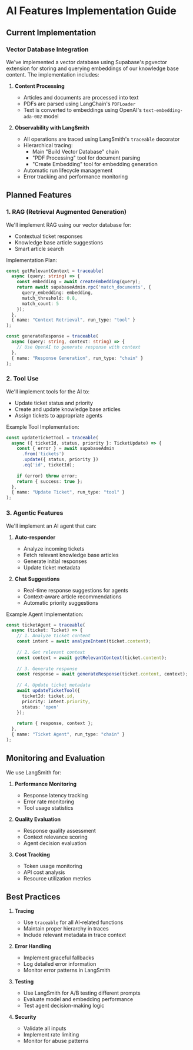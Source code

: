 # AI Features Implementation Guide

## Current Implementation

### Vector Database Integration

We've implemented a vector database using Supabase's pgvector extension for storing and querying embeddings of our knowledge base content. The implementation includes:

1. **Content Processing**
   - Articles and documents are processed into text
   - PDFs are parsed using LangChain's `PDFLoader`
   - Text is converted to embeddings using OpenAI's `text-embedding-ada-002` model

2. **Observability with LangSmith**
   - All operations are traced using LangSmith's `traceable` decorator
   - Hierarchical tracing:
     - Main "Build Vector Database" chain
     - "PDF Processing" tool for document parsing
     - "Create Embedding" tool for embedding generation
   - Automatic run lifecycle management
   - Error tracking and performance monitoring

## Planned Features

### 1. RAG (Retrieval Augmented Generation)

We'll implement RAG using our vector database for:
- Contextual ticket responses
- Knowledge base article suggestions
- Smart article search

Implementation Plan:
```typescript
const getRelevantContext = traceable(
  async (query: string) => {
    const embedding = await createEmbedding(query);
    return await supabaseAdmin.rpc('match_documents', {
      query_embedding: embedding,
      match_threshold: 0.8,
      match_count: 5
    });
  },
  { name: "Context Retrieval", run_type: "tool" }
);

const generateResponse = traceable(
  async (query: string, context: string) => {
    // Use OpenAI to generate response with context
  },
  { name: "Response Generation", run_type: "chain" }
);
```

### 2. Tool Use

We'll implement tools for the AI to:
- Update ticket status and priority
- Create and update knowledge base articles
- Assign tickets to appropriate agents

Example Tool Implementation:
```typescript
const updateTicketTool = traceable(
  async ({ ticketId, status, priority }: TicketUpdate) => {
    const { error } = await supabaseAdmin
      .from('tickets')
      .update({ status, priority })
      .eq('id', ticketId);
    
    if (error) throw error;
    return { success: true };
  },
  { name: "Update Ticket", run_type: "tool" }
);
```

### 3. Agentic Features

We'll implement an AI agent that can:
1. **Auto-responder**
   - Analyze incoming tickets
   - Fetch relevant knowledge base articles
   - Generate initial responses
   - Update ticket metadata

2. **Chat Suggestions**
   - Real-time response suggestions for agents
   - Context-aware article recommendations
   - Automatic priority suggestions

Example Agent Implementation:
```typescript
const ticketAgent = traceable(
  async (ticket: Ticket) => {
    // 1. Analyze ticket content
    const intent = await analyzeIntent(ticket.content);
    
    // 2. Get relevant context
    const context = await getRelevantContext(ticket.content);
    
    // 3. Generate response
    const response = await generateResponse(ticket.content, context);
    
    // 4. Update ticket metadata
    await updateTicketTool({
      ticketId: ticket.id,
      priority: intent.priority,
      status: 'open'
    });
    
    return { response, context };
  },
  { name: "Ticket Agent", run_type: "chain" }
);
```

## Monitoring and Evaluation

We use LangSmith for:
1. **Performance Monitoring**
   - Response latency tracking
   - Error rate monitoring
   - Tool usage statistics

2. **Quality Evaluation**
   - Response quality assessment
   - Context relevance scoring
   - Agent decision evaluation

3. **Cost Tracking**
   - Token usage monitoring
   - API cost analysis
   - Resource utilization metrics

## Best Practices

1. **Tracing**
   - Use `traceable` for all AI-related functions
   - Maintain proper hierarchy in traces
   - Include relevant metadata in trace context

2. **Error Handling**
   - Implement graceful fallbacks
   - Log detailed error information
   - Monitor error patterns in LangSmith

3. **Testing**
   - Use LangSmith for A/B testing different prompts
   - Evaluate model and embedding performance
   - Test agent decision-making logic

4. **Security**
   - Validate all inputs
   - Implement rate limiting
   - Monitor for abuse patterns 